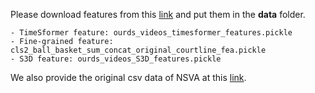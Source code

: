 Please download features from this [link](https://www.dropbox.com/sh/xuobu84y8zk3mn2/AAAVo98tpwZrMkXzT9UI6csSa?dl=0) and put them in the **data** folder.
```
- TimeSformer feature: ourds_videos_timesformer_features.pickle
- Fine-grained feature: cls2_ball_basket_sum_concat_original_courtline_fea.pickle
- S3D feature: ourds_videos_S3D_features.pickle
```
We also provide the original csv data of NSVA at this [link](https://www.dropbox.com/sh/x3zpttp7bjevb3r/AAAeFLnIeBMBXa9DNQD4a8TOa?dl=0).

